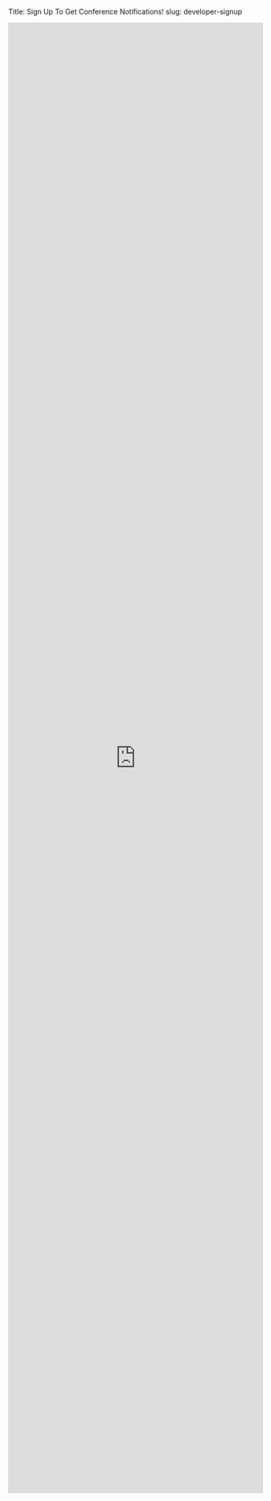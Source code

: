 Title: Sign Up To Get Conference Notifications!
slug: developer-signup

<script src="https://static.airtable.com/js/embed/embed_snippet_v1.js"></script><iframe class="airtable-embed airtable-dynamic-height" src="https://airtable.com/embed/shrUcBQkNi3gM87jG?backgroundColor=blue" frameborder="0" onmousewheel="" width="100%" height="2919" style="background: transparent; border: 1px solid #ccc;"></iframe>
